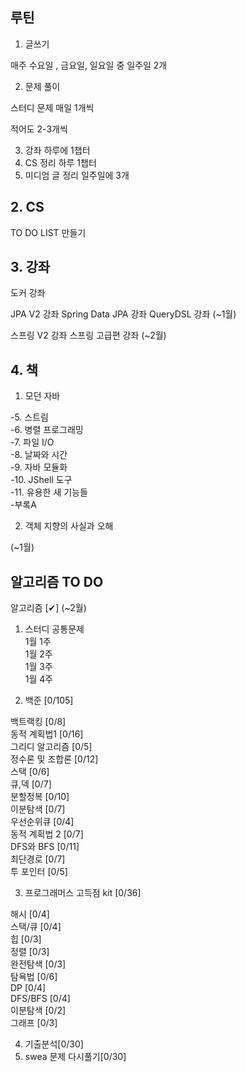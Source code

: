 ## 루틴

1. 글쓰기

매주 수요일 , 금요일, 일요일 중 일주일 2개

2. 문제 풀이

스터디 문제 매일 1개씩

적어도 2-3개씩

3. 강좌 하루에 1챕터
4. CS 정리 하루 1챕터
5. 미디엄 글 정리 일주일에 3개

## 2. CS

TO DO LIST 만들기

## 3. 강좌

도커 강좌

JPA V2 강좌
Spring Data JPA 강좌
QueryDSL 강좌
(~1월)

스프링 V2 강좌
스프링 고급편 강좌
(~2월)

## 4. 책

1. 모던 자바

-5. 스트림      
-6. 병렬 프로그래밍     
-7. 파일 I/O        
-8. 날짜와 시간     
-9. 자바 모듈화     
-10. JShell 도구        
-11. 유용한 새 기능들       
-부록A      

2. 객체 지향의 사실과 오해

(~1월)

## 알고리즘 TO DO

알고리즘  [✔] (~2월)

1. 스터디 공통문제     
1월 1주     
1월 2주     
1월 3주     
1월 4주     

2. 백준 [0/105]

백트랙킹 [0/8]  
동적 계획법1 [0/16]     
그리디 알고리즘 [0/5]   
정수론 및 조합론 [0/12]     
스택 [0/6]      
큐,덱 [0/7]     
분할정복 [0/10]     
이분탐색 [0/7]      
우선순위큐 [0/4]        
동적 계획법 2 [0/7]     
DFS와 BFS [0/11]        
최단경로 [0/7]      
투 포인터 [0/5]     

3. 프로그래머스 고득점 kit [0/36]

해시 [0/4]      
스택/큐 [0/4]       
힙 [0/3]        
정렬 [0/3]      
완전탐색 [0/3]      
탐욕법 [0/6]        
DP [0/4]        
DFS/BFS [0/4]       
이분탐색 [0/2]      
그래프 [0/3]        

4. 기출분석[0/30]
5. swea 문제 다시풀기[0/30]